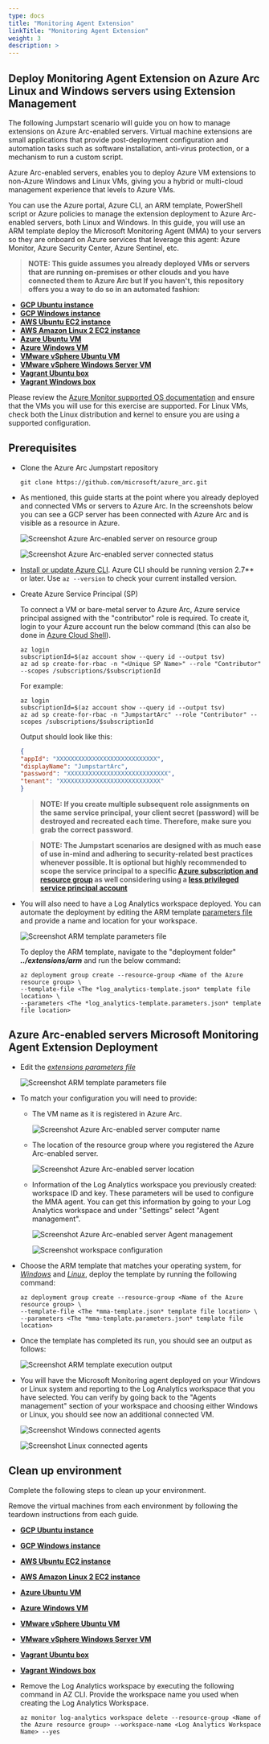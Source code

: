 ```yaml
---
type: docs
title: "Monitoring Agent Extension"
linkTitle: "Monitoring Agent Extension"
weight: 3
description: >
---
```


## Deploy Monitoring Agent Extension on Azure Arc Linux and Windows servers using Extension Management

The following Jumpstart scenario will guide you on how to manage extensions on Azure Arc-enabled servers. Virtual machine extensions are small applications that provide post-deployment configuration and automation tasks such as software installation, anti-virus protection, or a mechanism to run a custom script.

Azure Arc-enabled servers, enables you to deploy Azure VM extensions to non-Azure Windows and Linux VMs, giving you a hybrid or multi-cloud management experience that levels to Azure VMs.

You can use the Azure portal, Azure CLI, an ARM template, PowerShell script or Azure policies to manage the extension deployment to Azure Arc-enabled servers, both Linux and Windows. In this guide, you will use an ARM template deploy the Microsoft Monitoring Agent (MMA) to your servers so they are onboard on Azure services that leverage this agent: Azure Monitor, Azure Security Center, Azure Sentinel, etc.

> **NOTE: This guide assumes you already deployed VMs or servers that are running on-premises or other clouds and you have connected them to Azure Arc but If you haven't, this repository offers you a way to do so in an automated fashion:**

* **[GCP Ubuntu instance](https://azurearcjumpstart.io/azure_arc_jumpstart/azure_arc_servers/gcp/gcp_terraform_ubuntu/)**
* **[GCP Windows instance](https://azurearcjumpstart.io/azure_arc_jumpstart/azure_arc_servers/gcp/gcp_terraform_windows/)**
* **[AWS Ubuntu EC2 instance](https://azurearcjumpstart.io/azure_arc_jumpstart/azure_arc_servers/aws/aws_terraform_ubuntu/)**
* **[AWS Amazon Linux 2 EC2 instance](https://azurearcjumpstart.io/azure_arc_jumpstart/azure_arc_servers/aws/aws_terraform_al2/)**
* **[Azure Ubuntu VM](https://azurearcjumpstart.io/azure_arc_jumpstart/azure_arc_servers/azure/azure_arm_template_linux/)**
* **[Azure Windows VM](https://azurearcjumpstart.io/azure_arc_jumpstart/azure_arc_servers/azure/azure_arm_template_win/)**
* **[VMware vSphere Ubuntu VM](https://azurearcjumpstart.io/azure_arc_jumpstart/azure_arc_servers/vmware/vmware_terraform_ubuntu/)**
* **[VMware vSphere Windows Server VM](https://azurearcjumpstart.io/azure_arc_jumpstart/azure_arc_servers/vmware/vmware_terraform_winsrv/)**
* **[Vagrant Ubuntu box](https://azurearcjumpstart.io/azure_arc_jumpstart/azure_arc_servers/vagrant/local_vagrant_ubuntu/)**
* **[Vagrant Windows box](https://azurearcjumpstart.io/azure_arc_jumpstart/azure_arc_servers/vagrant/local_vagrant_windows/)**

Please review the [Azure Monitor supported OS documentation](https://docs.microsoft.com/azure/azure-monitor/insights/vminsights-enable-overview#supported-operating-systems) and ensure that the VMs you will use for this exercise are supported. For Linux VMs, check both the Linux distribution and kernel to ensure you are using a supported configuration.

## Prerequisites

* Clone the Azure Arc Jumpstart repository

    ```shell
    git clone https://github.com/microsoft/azure_arc.git
    ```

* As mentioned, this guide starts at the point where you already deployed and connected VMs or servers to Azure Arc. In the screenshots below you can see a GCP server has been connected with Azure Arc and is visible as a resource in Azure.

    ![Screenshot Azure Arc-enabled server on resource group](./01.png)

    ![Screenshot Azure Arc-enabled server connected status](./02.png)

* [Install or update Azure CLI](https://docs.microsoft.com/cli/azure/install-azure-cli?view=azure-cli-latest). Azure CLI should be running version 2.7** or later. Use ```az --version``` to check your current installed version.

* Create Azure Service Principal (SP)

    To connect a VM or bare-metal server to Azure Arc, Azure service principal assigned with the "contributor" role is required. To create it, login to your Azure account run the below command (this can also be done in [Azure Cloud Shell](https://shell.azure.com/)).

    ```shell
    az login
    subscriptionId=$(az account show --query id --output tsv)
    az ad sp create-for-rbac -n "<Unique SP Name>" --role "Contributor" --scopes /subscriptions/$subscriptionId
    ```

    For example:

    ```shell
    az login
    subscriptionId=$(az account show --query id --output tsv)
    az ad sp create-for-rbac -n "JumpstartArc" --role "Contributor" --scopes /subscriptions/$subscriptionId
    ```

    Output should look like this:

    ```json
    {
    "appId": "XXXXXXXXXXXXXXXXXXXXXXXXXXXX",
    "displayName": "JumpstartArc",
    "password": "XXXXXXXXXXXXXXXXXXXXXXXXXXXX",
    "tenant": "XXXXXXXXXXXXXXXXXXXXXXXXXXXX"
    }
    ```

    > **NOTE: If you create multiple subsequent role assignments on the same service principal, your client secret (password) will be destroyed and recreated each time. Therefore, make sure you grab the correct password**.

    > **NOTE: The Jumpstart scenarios are designed with as much ease of use in-mind and adhering to security-related best practices whenever possible. It is optional but highly recommended to scope the service principal to a specific [Azure subscription and resource group](https://docs.microsoft.com/cli/azure/ad/sp?view=azure-cli-latest) as well considering using a [less privileged service principal account](https://docs.microsoft.com/azure/role-based-access-control/best-practices)**

* You will also need to have a Log Analytics workspace deployed. You can automate the deployment by editing the ARM template [parameters file](https://github.com/microsoft/azure_arc/blob/main/azure_arc_servers_jumpstart/extensions/arm/log_analytics-template.parameters.json) and provide a name and location for your workspace.

    ![Screenshot ARM template parameters file](./03.png)

  To deploy the ARM template, navigate to the "deployment folder" ***../extensions/arm*** and run the below command:

  ```shell
  az deployment group create --resource-group <Name of the Azure resource group> \
  --template-file <The *log_analytics-template.json* template file location> \
  --parameters <The *log_analytics-template.parameters.json* template file location>
  ```

## Azure Arc-enabled servers Microsoft Monitoring Agent Extension Deployment

* Edit the [*extensions parameters file*](https://github.com/microsoft/azure_arc/blob/main/azure_arc_servers_jumpstart/extensions/arm/mma-template.parameters.json)

    ![Screenshot ARM template parameters file](./04.png)

* To match your configuration you will need to provide:

  * The VM name as it is registered in Azure Arc.

    ![Screenshot Azure Arc-enabled server computer name](./05.png)

  * The location of the resource group where you registered the Azure Arc-enabled server.

    ![Screenshot Azure Arc-enabled server location](./06.png)

  * Information of the Log Analytics workspace you previously created: workspace ID and key. These parameters will be used to configure the MMA agent. You can get this information by going to your Log Analytics workspace and under "Settings" select "Agent management".

    ![Screenshot Azure Arc-enabled server Agent management](./07.png)

    ![Screenshot workspace configuration](./08.png)

* Choose the ARM template that matches your operating system, for [*Windows*](https://github.com/microsoft/azure_arc/blob/main/azure_arc_servers_jumpstart/extensions/arm/mma-template-windows.json) and [*Linux*](https://github.com/microsoft/azure_arc/blob/main/azure_arc_servers_jumpstart/extensions/arm/mma-template-linux.json), deploy the template by running the following command:

    ```shell
    az deployment group create --resource-group <Name of the Azure resource group> \
    --template-file <The *mma-template.json* template file location> \
    --parameters <The *mma-template.parameters.json* template file location>
    ```

* Once the template has completed its run, you should see an output as follows:

    ![Screenshot ARM template execution output](./09.png)

* You will have the Microsoft Monitoring agent deployed on your Windows or Linux system and reporting to the Log Analytics workspace that you have selected. You can verify by going back to the "Agents management" section of your workspace and choosing either Windows or Linux, you should see now an additional connected VM.

    ![Screenshot Windows connected agents](./10.png)

    ![Screenshot Linux connected agents](./11.png)

## Clean up environment

Complete the following steps to clean up your environment.

Remove the virtual machines from each environment by following the teardown instructions from each guide.

* **[GCP Ubuntu instance](https://azurearcjumpstart.io/azure_arc_jumpstart/azure_arc_servers/gcp/gcp_terraform_ubuntu/)**
* **[GCP Windows instance](https://azurearcjumpstart.io/azure_arc_jumpstart/azure_arc_servers/gcp/gcp_terraform_windows/)**
* **[AWS Ubuntu EC2 instance](https://azurearcjumpstart.io/azure_arc_jumpstart/azure_arc_servers/aws/aws_terraform_ubuntu/)**
* **[AWS Amazon Linux 2 EC2 instance](https://azurearcjumpstart.io/azure_arc_jumpstart/azure_arc_servers/aws/aws_terraform_al2/)**
* **[Azure Ubuntu VM](https://azurearcjumpstart.io/azure_arc_jumpstart/azure_arc_servers/azure/azure_arm_template_linux/)**
* **[Azure Windows VM](https://azurearcjumpstart.io/azure_arc_jumpstart/azure_arc_servers/azure/azure_arm_template_win/)**
* **[VMware vSphere Ubuntu VM](https://azurearcjumpstart.io/azure_arc_jumpstart/azure_arc_servers/vmware/vmware_terraform_ubuntu/)**
* **[VMware vSphere Windows Server VM](https://azurearcjumpstart.io/azure_arc_jumpstart/azure_arc_servers/vmware/vmware_terraform_winsrv/)**
* **[Vagrant Ubuntu box](https://azurearcjumpstart.io/azure_arc_jumpstart/azure_arc_servers/vagrant/local_vagrant_ubuntu/)**
* **[Vagrant Windows box](https://azurearcjumpstart.io/azure_arc_jumpstart/azure_arc_servers/vagrant/local_vagrant_windows/)**

* Remove the Log Analytics workspace by executing the following command in AZ CLI. Provide the workspace name you used when creating the Log Analytics Workspace.

    ```shell
    az monitor log-analytics workspace delete --resource-group <Name of the Azure resource group> --workspace-name <Log Analytics Workspace Name> --yes
    ```
